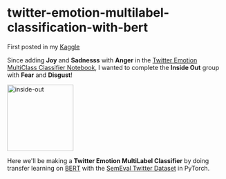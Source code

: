 # twitter-emotion-multilabel-classification-with-bert

First posted in my [Kaggle](https://www.kaggle.com/code/wesleyacheng/twitter-emotion-multilabel-classification-w-bert)

Since adding **Joy** and **Sadnesss** with **Anger** in the [Twitter Emotion MultiClass Classifier Notebook](https://www.kaggle.com/code/wesleyacheng/twitter-emotion-classification-with-bert), I wanted to complete the **Inside Out** group with **Fear** and **Disgust**!

<img width="153" alt="inside-out" src="https://github.com/wesleyacheng/twitter-emotion-multilabel-classification-with-bert/assets/15952538/723e561e-55f9-4c2a-896a-538612cf136b">



Here we'll be making a **Twitter Emotion MultiLabel Classifier** by doing transfer learning on [BERT](https://arxiv.org/pdf/1810.04805.pdf) with the [SemEval Twitter Dataset](https://huggingface.co/datasets/sem_eval_2018_task_1) in PyTorch.
